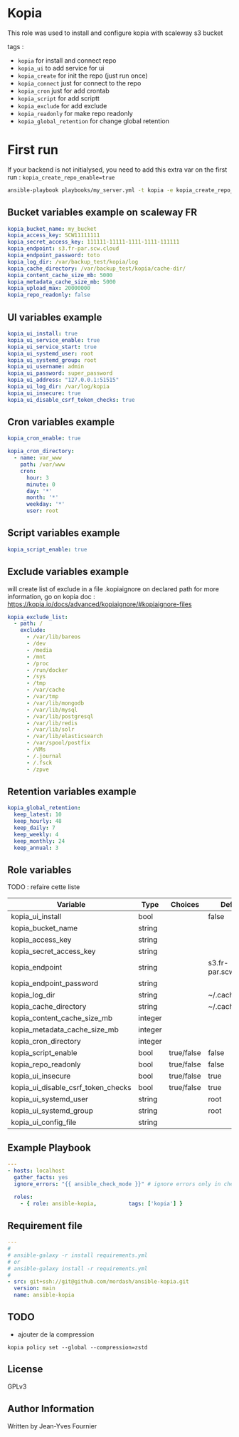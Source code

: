Kopia
==========

This role was used to install and configure kopia with scaleway s3 bucket

tags :
- ```kopia``` for install and connect repo
- ```kopia_ui``` to add service for ui
- ```kopia_create``` for init the repo (just run once)
- ```kopia_connect``` just for connect to the repo
- ```kopia_cron``` just for add crontab
- ```kopia_script``` for add scriptt
- ```kopia_exclude``` for add exclude
- ```kopia_readonly``` for make repo readonly
- ```kopia_global_retention``` for change global retention

# First run

If your backend is not initialysed, you need to add this extra var on the first run : ```kopia_create_repo_enable=true```
```bash
ansible-playbook playbooks/my_server.yml -t kopia -e kopia_create_repo_enable=true -DC
```

Bucket variables example on scaleway FR
--------------
```yml
kopia_bucket_name: my_bucket
kopia_access_key: SCW11111111
kopia_secret_access_key: 111111-11111-1111-1111-111111
kopia_endpoint: s3.fr-par.scw.cloud
kopia_endpoint_password: toto
kopia_log_dir: /var/backup_test/kopia/log
kopia_cache_directory: /var/backup_test/kopia/cache-dir/
kopia_content_cache_size_mb: 5000
kopia_metadata_cache_size_mb: 5000
kopia_upload_max: 20000000
kopia_repo_readonly: false
```

UI variables example
--------------
```yml
kopia_ui_install: true
kopia_ui_service_enable: true
kopia_ui_service_start: true
kopia_ui_systemd_user: root
kopia_ui_systemd_group: root
kopia_ui_username: admin
kopia_ui_password: super_password
kopia_ui_address: "127.0.0.1:51515"
kopia_ui_log_dir: /var/log/kopia
kopia_ui_insecure: true
kopia_ui_disable_csrf_token_checks: true

```

Cron variables example
--------------
```yml
kopia_cron_enable: true

kopia_cron_directory:
  - name: var_www
    path: /var/www
    cron:
      hour: 3
      minute: 0
      day: '*'
      month: '*'
      weekday: '*'
      user: root
```

Script variables example
--------------
```yml
kopia_script_enable: true
```

Exclude variables example
--------------
will create list of exclude in a file .kopiaignore on declared path
for more information, go on kopia doc : https://kopia.io/docs/advanced/kopiaignore/#kopiaignore-files
```yml
kopia_exclude_list:
  - path: /
    exclude:
      - /var/lib/bareos
      - /dev
      - /media
      - /mnt
      - /proc
      - /run/docker
      - /sys
      - /tmp
      - /var/cache
      - /var/tmp
      - /var/lib/mongodb
      - /var/lib/mysql
      - /var/lib/postgresql
      - /var/lib/redis
      - /var/lib/solr
      - /var/lib/elasticsearch
      - /var/spool/postfix
      - /VMs
      - /.journal
      - /.fsck
      - /zpve
```

Retention variables example
--------------

```yml
kopia_global_retention:
  keep_latest: 10
  keep_hourly: 48
  keep_daily: 7
  keep_weekly: 4
  keep_monthly: 24
  keep_annual: 3
```


Role variables
--------------

TODO : refaire cette liste

| Variable                                     | Type    | Choices                           | Default                 | Example                |
|----------------------------------------------|---------|-----------------------------------|-------------------------|------------------------|
| kopia_ui_install                             | bool    |                                   | false                   |                        |
| kopia_bucket_name                            | string  |                                   |                         | my_bucket              |
| kopia_access_key                             | string  |                                   |                         | SCW1234                |
| kopia_secret_access_key                      | string  |                                   |                         | 111-1111-1111-111-1111 |
| kopia_endpoint                               | string  |                                   | s3.fr-par.scw.cloud     |                        |
| kopia_endpoint_password                      | string  |                                   |                         | secret                 |
| kopia_log_dir                                | string  |                                   | ~/.cache/kopia          |                        |
| kopia_cache_directory                        | string  |                                   | ~/.cache/kopia          |                        |
| kopia_content_cache_size_mb                  | integer |                                   |                         | 5000                   |
| kopia_metadata_cache_size_mb                 | integer | | | 2000 |
| kopia_cron_directory                         | integer | | | 2000 |
| kopia_script_enable                          | bool | true/false | false |  |
| kopia_repo_readonly                          | bool | true/false | false |  |
| kopia_ui_insecure                            | bool | true/false | true |  |
| kopia_ui_disable_csrf_token_checks           | bool | true/false | true |  |
| kopia_ui_systemd_user | string  |  | root | |
| kopia_ui_systemd_group | string  |  | root | |
| kopia_ui_config_file | string | |  |  /root/.config/kopia/repository.config |

Example Playbook
----------------
```yml
---
- hosts: localhost
  gather_facts: yes
  ignore_errors: "{{ ansible_check_mode }}" # ignore errors only in check mode !

  roles:
    - { role: ansible-kopia,          tags: ['kopia'] }
```


Requirement file
----------------
```yml
---
#
# ansible-galaxy -r install requirements.yml
# or
# ansible-galaxy install -r requirements.yml
#
- src: git+ssh://git@github.com/mordash/ansible-kopia.git
  version: main
  name: ansible-kopia
```

TODO
----------------
- ajouter de la compression
```
kopia policy set --global --compression=zstd
```

License
-------

GPLv3

Author Information
------------------

Written by Jean-Yves Fournier
